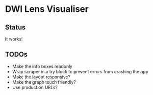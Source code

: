 DWI Lens Visualiser
===================

Status
------

It works!

TODOs
-----

- Make the info boxes readonly
- Wrap scraper in a try block to prevent errors from crashing the app
- Make the layout responsive?
- Make the graph touch friendly?
- Use production URLs?
